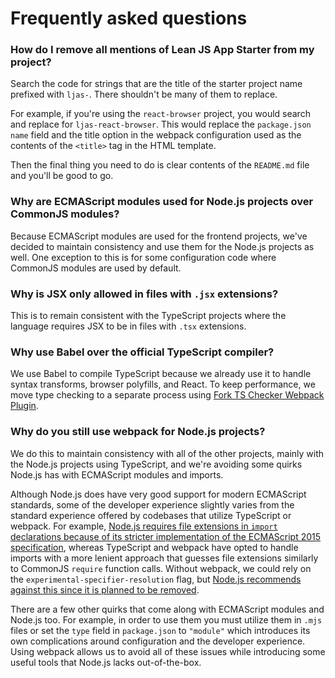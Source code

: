 # Frequently asked questions

### How do I remove all mentions of Lean JS App Starter from my project?

Search the code for strings that are the title of the starter project name prefixed with `ljas-`. There shouldn't be many of them to replace.

For example, if you're using the `react-browser` project, you would search and replace for `ljas-react-browser`. This would replace the `package.json` `name` field and the title option in the webpack configuration used as the contents of the `<title>` tag in the HTML template.

Then the final thing you need to do is clear contents of the `README.md` file and you'll be good to go.

### Why are ECMAScript modules used for Node.js projects over CommonJS modules?

Because ECMAScript modules are used for the frontend projects, we've decided to maintain consistency and use them for the Node.js projects as well. One exception to this is for some configuration code where CommonJS modules are used by default.

### Why is JSX only allowed in files with `.jsx` extensions?

This is to remain consistent with the TypeScript projects where the language requires JSX to be in files with `.tsx` extensions.

### Why use Babel over the official TypeScript compiler?

We use Babel to compile TypeScript because we already use it to handle syntax transforms, browser polyfills, and React. To keep performance, we move type checking to a separate process using [Fork TS Checker Webpack Plugin](https://github.com/TypeStrong/fork-ts-checker-webpack-plugin).

### Why do you still use webpack for Node.js projects?

We do this to maintain consistency with all of the other projects, mainly with the Node.js projects using TypeScript, and we're avoiding some quirks Node.js has with ECMAScript modules and imports.

Although Node.js does have very good support for modern ECMAScript standards, some of the developer experience slightly varies from the standard experience offered by codebases that utilize TypeScript or webpack. For example, [Node.js requires file extensions in `import` declarations because of its stricter implementation of the ECMAScript 2015 specification](https://nodejs.org/api/esm.html#mandatory-file-extensions), whereas TypeScript and webpack have opted to handle imports with a more lenient approach that guesses file extensions similarly to CommonJS `require` function calls. Without webpack, we could rely on the `experimental-specifier-resolution` flag, but [Node.js recommends against this since it is planned to be removed](https://nodejs.org/dist/latest-v18.x/docs/api/esm.html#customizing-esm-specifier-resolution-algorithm).

There are a few other quirks that come along with ECMAScript modules and Node.js too. For example, in order to use them you must utilize them in `.mjs` files or
set the `type` field in `package.json` to `"module"` which introduces its own complications around configuration and the developer experience. Using webpack allows us to avoid all of these issues while introducing some useful tools that Node.js lacks out-of-the-box.
